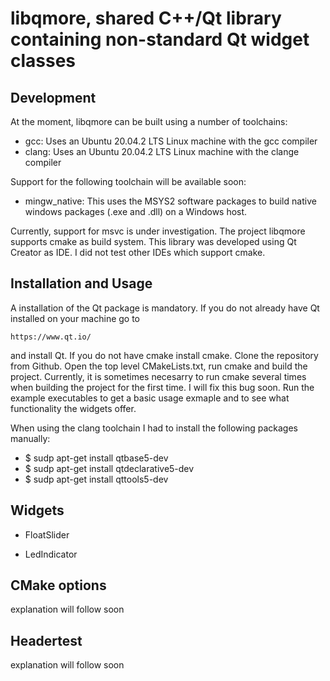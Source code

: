 # libqmore, shared C++/Qt library containing non-standard Qt widget classes

## Development

At the moment, libqmore can be built using a number of toolchains:

* gcc: Uses an Ubuntu 20.04.2 LTS Linux machine with the gcc compiler
* clang: Uses an Ubuntu 20.04.2 LTS Linux machine with the clange compiler

Support for the following toolchain will be available soon:

* mingw_native: This uses the MSYS2 software packages to build native windows packages (.exe and .dll) on a Windows host.

Currently, support for msvc is under investigation.
The project libqmore supports cmake as build system.
This library was developed using Qt Creator as IDE. I did not test other IDEs which support cmake.


## Installation and Usage

A installation of the Qt package is mandatory. If you do not already have Qt installed on your machine go to

    https://www.qt.io/
    
and install Qt. If you do not have cmake install cmake.
Clone the repository from Github. Open the top level CMakeLists.txt, run cmake and build the project.
Currently, it is sometimes necesarry to run cmake several times when building the project for the first time. I will fix this bug 
soon.
Run the example executables to get a basic usage exmaple and to see what functionality the widgets offer.

When using the clang toolchain I had to install the following packages manually:
* $ sudp apt-get install qtbase5-dev
* $ sudp apt-get install qtdeclarative5-dev
* $ sudp apt-get install qttools5-dev


## Widgets

- FloatSlider

- LedIndicator


## CMake options
explanation will follow soon

## Headertest
explanation will follow soon



